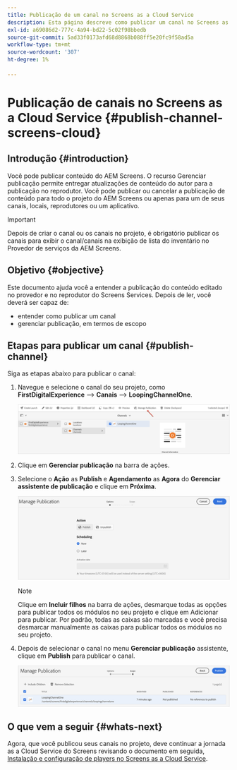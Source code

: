 ```yaml
---
title: Publicação de um canal no Screens as a Cloud Service
description: Esta página descreve como publicar um canal no Screens as a Cloud Service.
exl-id: a69086d2-777c-4a94-bd22-5c02f98bbedb
source-git-commit: 5ad33f0173afd68d8868b088ff5e20fc9f58ad5a
workflow-type: tm+mt
source-wordcount: '307'
ht-degree: 1%

---
```


# Publicação de canais no Screens as a Cloud Service {#publish-channel-screens-cloud}

## Introdução {#introduction}

Você pode publicar conteúdo do AEM Screens. O recurso Gerenciar publicação permite entregar atualizações de conteúdo do autor para a publicação no reprodutor. Você pode publicar ou cancelar a publicação de conteúdo para todo o projeto do AEM Screens ou apenas para um de seus canais, locais, reprodutores ou um aplicativo.

>[!IMPORTANT]
>Depois de criar o canal ou os canais no projeto, é obrigatório publicar os canais para exibir o canal/canais na exibição de lista do inventário no Provedor de serviços da AEM Screens.

## Objetivo {#objective}

Este documento ajuda você a entender a publicação do conteúdo editado no provedor e no reprodutor do Screens Services. Depois de ler, você deverá ser capaz de:

* entender como publicar um canal
* gerenciar publicação, em termos de escopo

## Etapas para publicar um canal {#publish-channel}

Siga as etapas abaixo para publicar o canal:

1. Navegue e selecione o canal do seu projeto, como **FirstDigitalExperience** —> **Canais** —> **LoopingChannelOne**.

   ![Selecionar canal](/help/screens-cloud/assets/create-content/managepub-1.png)

1. Clique em **Gerenciar publicação** na barra de ações.

1. Selecione o **Ação** as **Publish** e **Agendamento** as **Agora** do **Gerenciar assistente de publicação** e clique em **Próxima**.

   ![Selecionar ação de publicação](/help/screens-cloud/assets/create-content/managepub-2.png)

   >[!NOTE]
   >Clique em **Incluir filhos** na barra de ações, desmarque todas as opções para publicar todos os módulos no seu projeto e clique em Adicionar para publicar. Por padrão, todas as caixas são marcadas e você precisa desmarcar manualmente as caixas para publicar todos os módulos no seu projeto.

1. Depois de selecionar o canal no menu **Gerenciar publicação** assistente, clique em **Publish** para publicar o canal.

   ![Publicar o canal](/help/screens-cloud/assets/create-content/managepub-3.png)


## O que vem a seguir {#whats-next}

Agora, que você publicou seus canais no projeto, deve continuar a jornada as a Cloud Service do Screens revisando o documento em seguida, [Instalação e configuração de players no Screens as a Cloud Service](/help/screens-cloud/managing-players-registration/installing-screens-cloud-player.md).
